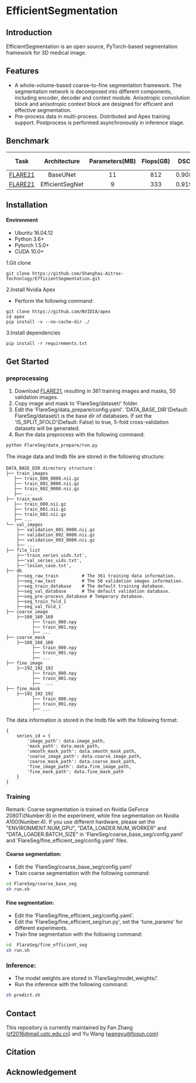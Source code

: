 # EfficientSegmentation
## Introduction
EfficientSegmentation is an open source, PyTorch-based segmentation framework for 3D medical image. 
## Features
- A whole-volume-based coarse-to-fine segmentation framework. The segmentation network is decomposed into different components, including encoder, decoder and context module.
  Anisotropic convolution block and anisotropic context block are designed for efficient and effective segmentation.
- Pre-process data in multi-process. Distributed and Apex training support. Postprocess is performed asynchronously in inference stage.
## Benchmark
| Task | Architecture | Parameters(MB) | Flops(GB) | DSC | NSC | Inference time(s) | GPU memory(MB) |
|:---:|:---:|:---:|:---:|:---:|:---:|:---:|:---:|
|[FLARE21](https://flare.grand-challenge.org/FLARE21/)| BaseUNet | 11 | 812 | 0.908 | 0.837 | 0.92 | 3183 |
|[FLARE21](https://flare.grand-challenge.org/FLARE21/)| EfficientSegNet | 9 | 333 | 0.919 | 0.848 | 0.46 | 2269 |

## Installation
#### Environment
- Ubuntu 16.04.12
- Python 3.6+
- Pytorch 1.5.0+
- CUDA 10.0+ 

1.Git clone
```
git clone https://github.com/Shanghai-Aitrox-Technology/EfficientSegmentation.git
```

2.Install Nvidia Apex
- Perform the following command:
```
git clone https://github.com/NVIDIA/apex
cd apex
pip install -v --no-cache-dir ./
```

3.Install dependencies
```
pip install -r requirements.txt
```

## Get Started
### preprocessing
1. Download [FLARE21](https://flare.grand-challenge.org/Data/), resulting in 361 training images and masks, 50 validation images.
2. Copy image and mask to 'FlareSeg/dataset/' folder.
3. Edit the 'FlareSeg/data_prepare/config.yaml'. 
   'DATA_BASE_DIR'(Default: FlareSeg/dataset/) is the base dir of databases.
   If set the 'IS_SPLIT_5FOLD'(Default: False) to true, 5-fold cross-validation datasets will be generated.
4. Run the data preprocess with the following command:
```bash
python FlareSeg/data_prepare/run.py
```
The image data and lmdb file are stored in the following structure:
```wiki
DATA_BASE_DIR directory structure：
├── train_images
   ├── train_000_0000.nii.gz
   ├── train_001_0000.nii.gz
   ├── train_002_0000.nii.gz
   ├── ...
├── train_mask
   ├── train_000.nii.gz
   ├── train_001.nii.gz
   ├── train_002.nii.gz
   ├── ...
└── val_images
    ├── validation_001_0000.nii.gz
    ├── validation_002_0000.nii.gz
    ├── validation_003_0000.nii.gz
    ├── ...
├── file_list
    ├──'train_series_uids.txt', 
    ├──'val_series_uids.txt',
    ├──'lesion_case.txt',
├── db
    ├──seg_raw_train         # The 361 training data information.
    ├──seg_raw_test          # The 50 validation images information.
    ├──seg_train_database    # The default training database.
    ├──seg_val_database      # The default validation database.
    ├──seg_pre-process_database # Temporary database.
    ├──seg_train_fold_1
    ├──seg_val_fold_1
├── coarse_image
    ├──160_160_160
          ├── train_000.npy
          ├── train_001.npy
          ├── ...
├── coarse_mask
    ├──160_160_160
          ├── train_000.npy
          ├── train_001.npy
          ├── ...
├── fine_image
    ├──192_192_192
          ├── train_000.npy
          ├── train_001.npy
          ├──  ...
├── fine_mask
    ├──192_192_192
          ├── train_000.npy
          ├── train_001.npy
          ├── ...
```
The data information is stored in the lmdb file with the following format:
```wiki
{
    series_id = {
        'image_path': data.image_path,
        'mask_path': data.mask_path,
        'smooth_mask_path': data.smooth_mask_path,
        'coarse_image_path': data.coarse_image_path,
        'coarse_mask_path': data.coarse_mask_path,
        'fine_image_path': data.fine_image_path,
        'fine_mask_path': data.fine_mask_path
    }
}
```
### Training
Remark: Coarse segmentation is trained on Nvidia GeForce 2080Ti(Number:8) in the experiment, while fine segmentation on Nvidia A100(Number:4). If you use different hardware, please set the "ENVIRONMENT.NUM_GPU", "DATA_LOADER.NUM_WORKER" and "DATA_LOADER.BATCH_SIZE" in 'FlareSeg/coarse_base_seg/config.yaml' and 'FlareSeg/fine_efficient_seg/config.yaml' files.
#### Coarse segmentation:
- Edit the 'FlareSeg/coarse_base_seg/config.yaml'
- Train coarse segmentation with the following command:
```bash
cd FlareSeg/coarse_base_seg
sh run.sh
```

#### Fine segmentation:
- Edit the 'FlareSeg/fine_efficient_seg/config.yaml'.
- Edit the 'FlareSeg/fine_efficient_seg/run.py', set the 'tune_params' for different experiments.
- Train fine segmentation with the following command:
```bash
cd  FlareSeg/fine_efficient_seg
sh run.sh
```

### Inference:
- The model weights are stored in 'FlareSeg/model_weights/'. 
- Run the inference with the following command:
```bash
sh predict.sh
```

## Contact
This repository is currently maintained by Fan Zhang (zf2016@mail.ustc.edu.cn) and Yu Wang (wangyu@fosun.com)

## Citation

## Acknowledgement
